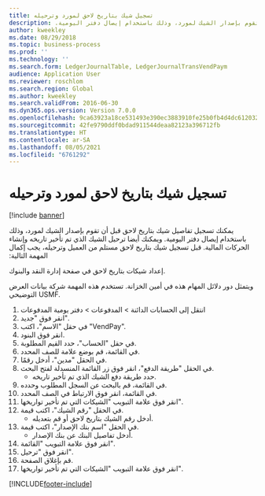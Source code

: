 ```yaml
---
title: تسجيل شيك بتاريخ لاحق لمورد وترحيله
description: يمكنك تسجيل تفاصيل شيك بتاريخ لاحق قبل أن تقوم بإصدار الشيك لمورد، وذلك باستخدام ‏‫إيصال دفتر اليومية.
author: kweekley
ms.date: 08/29/2018
ms.topic: business-process
ms.prod: ''
ms.technology: ''
ms.search.form: LedgerJournalTable, LedgerJournalTransVendPaym
audience: Application User
ms.reviewer: roschlom
ms.search.region: Global
ms.author: kweekley
ms.search.validFrom: 2016-06-30
ms.dyn365.ops.version: Version 7.0.0
ms.openlocfilehash: 9ca63923a18ce531493e390ec3883910fe25b0fb4d4dc61203285a33bee2714e
ms.sourcegitcommit: 42fe9790ddf0bdad911544deaa82123a396712fb
ms.translationtype: HT
ms.contentlocale: ar-SA
ms.lasthandoff: 08/05/2021
ms.locfileid: "6761292"
---
```

# <a name="register-and-post-a-postdated-check-for-a-vendor"></a>تسجيل شيك بتاريخ لاحق لمورد وترحيله

[!include [banner](../../includes/banner.md)]

يمكنك تسجيل تفاصيل شيك بتاريخ لاحق قبل أن تقوم بإصدار الشيك لمورد، وذلك باستخدام ‏‫إيصال دفتر اليومية. ويمكنك أيضا ترحيل الشيك الذي تم تأخير تاريخه وإنشاء الحركات المالية. قبل تسجيل شيك بتاريخ لاحق مستلم من العميل وترحيله، يجب إكمال المهمة التالية: 

إعداد شيكات بتاريخ لاحق‬ في صفحة إدارة النقد والبنوك. 



ويتمثل دور دلائل المهام هذه في أمين الخزانة. تستخدم هذه المهمة شركة بيانات العرض التوضيحي USMF.

1. انتقل إلى الحسابات الدائنة > المدفوعات > دفتر يومية المدفوعات‬‬
2. انقر فوق "جديد".
3. في حقل "الاسم"، اكتب "VendPay".
4. انقر فوق البنود.
5. في حقل "الحساب"، حدد القيم المطلوبة.
6. في القائمة، قم بوضع علامة للصف المحدد.
7. في الحقل "مدين"، أدخل رقمًا.
8. في الحقل "طريقة الدفع"، انقر فوق زر القائمة المنسدلة لفتح البحث.
    * حدد طريقة دفع الشيك الذي تم تأخير تاريخه.  
9. في القائمة، قم بالبحث عن السجل المطلوب وحدده.
10. في القائمة، انقر فوق الارتباط في الصف المحدد.
11. انقر فوق علامة التبويب "الشيكات التي تم تأخير تواريخها".
12. في الحقل "رقم الشيك"، اكتب قيمة.
    * أدخل رقم الشيك بتاريخ لاحق أو قم بتعديله.  
13. في الحقل "اسم بنك الإصدار"، اكتب قيمة.
    * أدخل تفاصيل البنك عن بنك الإصدار.  
14. انقر فوق علامة التبويب "القائمة".
15. انقر فوق "ترحيل".
16. قم بإغلاق الصفحة.
17. انقر فوق علامة التبويب "الشيكات التي تم تأخير تواريخها".



[!INCLUDE[footer-include](../../../includes/footer-banner.md)]